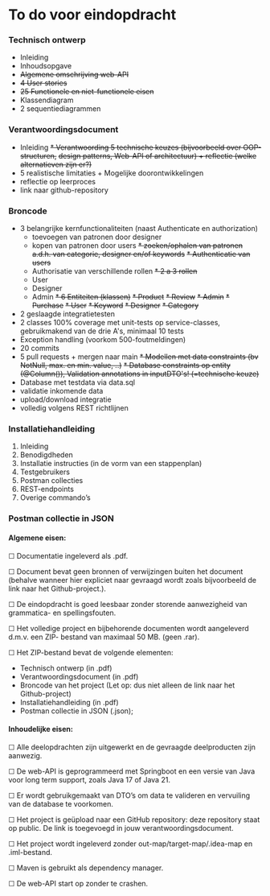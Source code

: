 # To do voor eindopdracht

### Technisch ontwerp
* Inleiding
* Inhoudsopgave
* ~~Algemene omschrijving web-API~~
* ~~4 User stories~~
* ~~25 Functionele en niet-functionele eisen~~
* Klassendiagram
* 2 sequentiediagrammen

### Verantwoordingsdocument
* Inleiding
~~* Verantwoording 5 technische keuzes (bijvoorbeeld over OOP-structuren,~~
  ~~design patterns, Web-API of architectuur) + reflectie (welke alternatieven zijn er?)~~
* 5 realistische limitaties + Mogelijke doorontwikkelingen
* reflectie op leerproces
* link naar github-repository

### Broncode
* 3 belangrijke kernfunctionaliteiten (naast Authenticate en authorization)
  * toevoegen van patronen door designer
  * kopen van patronen door users
  ~~* zoeken/ophalen van patronen a.d.h. van categorie, designer en/of keywords~~
  ~~* Authenticatie van users~~
  * Authorisatie van verschillende rollen
~~* 2 a 3 rollen~~
  * User
  * Designer
  * Admin
~~* 6 Entiteiten (klassen)~~
  ~~* Product~~
 ~~* Review~~ 
  ~~* Admin~~
  ~~* Purchase~~
  ~~* User~~
  ~~* Keyword~~
  ~~* Designer~~
  ~~* Category~~
* 2 geslaagde integratietesten
* 2 classes 100% coverage met unit-tests op service-classes, gebruikmakend van de drie A's, minimaal 10 tests
* Exception handling (voorkom 500-foutmeldingen)
* 20 commits
* 5 pull requests + mergen naar main
~~* Modellen met data constraints (bv NotNull, max. en min. value, ..)~~
  ~~* Database constraints op entity (@Column()), Validation annotations in inputDTO's! (=technische keuze)~~
* Database met testdata via data.sql
* validatie inkomende data
* upload/download integratie
* volledig volgens REST richtlijnen

### Installatiehandleiding
1. Inleiding
2. Benodigdheden
3. Installatie instructies (in de vorm van een stappenplan)
4. Testgebruikers
5. Postman collecties
6. REST-endpoints
7. Overige commando’s

### Postman collectie in JSON

#### Algemene eisen:
☐ Documentatie ingeleverd als .pdf.

☐ Document bevat geen bronnen of verwijzingen buiten het document (behalve wanneer hier
expliciet naar gevraagd wordt zoals bijvoorbeeld de link naar het Github-project.).

☐ De eindopdracht is goed leesbaar zonder storende aanwezigheid van grammatica- en
spellingsfouten.

☐ Het volledige project en bijbehorende documenten wordt aangeleverd d.m.v. een ZIP-
bestand van maximaal 50 MB. (geen .rar).

☐ Het ZIP-bestand bevat de volgende elementen:

* Technisch ontwerp (in .pdf)
* Verantwoordingsdocument (in .pdf)
* Broncode van het project (Let op: dus niet alleen de link naar het Github-project)
* Installatiehandleiding (in .pdf)
* Postman collectie in JSON (.json);

#### Inhoudelijke eisen:
☐ Alle deelopdrachten zijn uitgewerkt en de gevraagde deelproducten zijn aanwezig.

☐ De web-API is geprogrammeerd met Springboot en een versie van Java voor long term
support, zoals Java 17 of Java 21.

☐ Er wordt gebruikgemaakt van DTO’s om data te valideren en vervuiling van de database te
voorkomen.

☐ Het project is geüpload naar een GitHub repository: deze repository staat op public. De link is
toegevoegd in jouw verantwoordingsdocument.

☐ Het project wordt ingeleverd zonder out-map/target-map/.idea-map en .iml-bestand.

☐ Maven is gebruikt als dependency manager.

☐ De web-API start op zonder te crashen.